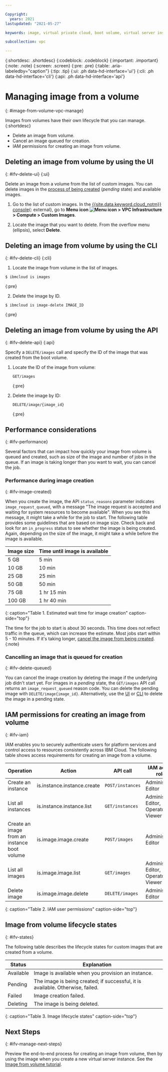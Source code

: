 ```yaml
---

Copyright:
  years: 2021
lastupdated: "2021-05-27"

keywords: image, virtual private cloud, boot volume, virtual server instance, instance

subcollection: vpc

---
```


{:shortdesc: .shortdesc}
{:codeblock: .codeblock}
{:important: .important}
{:note: .note}
{:screen: .screen}
{:pre: .pre}
{:table: .aria-labeledby="caption"}
{:tip: .tip}
{:ui: .ph data-hd-interface='ui'}
{:cli: .ph data-hd-interface='cli'}
{:api: .ph data-hd-interface='api'}

# Managing image from a volume
{: #image-from-volume-vpc-manage}

Images from volumes have their own lifecycle that you can manage. 
{:shortdesc}

* Delete an image from volume.
* Cancel an image queued for creation.
* IAM permissions for creating an image from volume.

## Deleting an image from volume by using the UI
{: #ifv-delete-ui}
{:ui}

Delete an image from a volume from the list of custom images. You can delete images in the [process of being created](#ifv-delete-queued) (_pending_ state) and available images.

1. Go to the list of custom images. In the [{{site.data.keyword.cloud_notm}} console](https://console.cloud.ibm.com/vpc-ext){: external}, go to **Menu icon ![Menu icon](../icons/icon_hamburger.svg) > VPC Infrastructure > Compute > Custom Images**.

2. Locate the image that you want to delete. From the overflow menu (ellipsis), select **Delete**.


## Deleting an image from volume by using the CLI
{: #ifv-delete-cli}
{:cli}

1. Locate the image from volume in the list of images.

```
$ ibmcloud is images
```
{:pre}

2. Delete the image by ID.

```
$ ibmcloud is image-delete IMAGE_ID
```
{:pre}

## Deleting an image from volume by using the API
{: #ifv-delete-api}
{:api}

Specify a `DELETE/images` call and specify the ID of the image that was created from the boot volume.

1. Locate the ID of the image from volume:

    ```
    GET/images 
    ```
    {:pre}

2. Delete the image by ID:

    ```
    DELETE/image/{image_id} 
    ```
    {:pre}

## Performance considerations
{: #ifv-performance}

Several factors that can impact how quickly your image from volume is queued and created, such as size of the image and number of jobs in the queue. If an image is taking longer than you want to wait, you can cancel the job.

### Performance during image creation
{: #ifv-image-created}

When you create the image, the API `status_reasons` parameter indicates `image_request_queued`, with a message "The image request is accepted and waiting for system resources to become available". When you see this message, it might take a while for the job to start. The following table provides some guidelines that are based on image size. Check back and look for an `in_progress` status to see whether the image is being created. Again, depending on the size of the image, it might take a while before the image is available.

| Image size | Time until image is available |
|------------|--------------------------------|
| 5 GB |  5 min |
| 10 GB | 10 min |
| 25 GB |  25 min |
| 50 GB |  50 min |
| 75 GB | 1 hr 15 min |
| 100 GB | 1 hr 40 min |
{: caption="Table 1. Estimated wait time for image creation" caption-side="top"}

The time for the job to start is about 30 seconds. This time does not reflect traffic in the queue, which can increase the estimate. Most jobs start within 5 - 10 minutes. If it's taking longer, [cancel the image from being created](#ifv-delete-queued).
{:note}


### Cancelling an image that is queued for creation
{: #ifv-delete-queued}

You can cancel the image creation by deleting the image if the underlying job didn't start yet. For images in a _pending_ state, the `GET/images` API call returns an `image_request_queued` reason code. You can delete the pending image with `DELETE/image{image_id}`. Alternatively, use the [UI](#ifv-delete-ui) or [CLI](#ifv-delete-cli) to delete the image in a pending state.

## IAM permissions for creating an image from volume
{: #ifv-iam}

IAM enables you to securely authenticate users for platform services and control access to resources consistently across IBM Cloud. The following table shows access requirements for creating an image from a volume.

| Operation | Action | API call | IAM access roles |
|-----------|--------|----------|------------------|
| Create an instance | is.instance.instance.create | `POST/instances` | Administrator, Editor |
| List all instances | is.instance.instance.list | `GET/instances` | Administrator, Editor, Operator, Viewer |
| Create an image from an instance boot volume | is.image.image.create | `POST/images` | Administrator, Editor |
| List all images | is.image.image.list | `GET/images` | Administrator, Editor, Operator, Viewer |
| Delete image | is.image.image.delete | `DELETE/images` | Administrator, Editor |
{: caption="Table 2. IAM user permissions" caption-side="top"}

## Image from volume lifecycle states
{: #ifv-states}

The following table describes the lifecycle states for custom images that are created from a volume.

| Status | Explanation |
|-----------------|-------------|
| Available | Image is available when you provision an instance. |
| Pending | The image is being created; if successful, it is available. Otherwise, failed. |
| Failed | Image creation failed. |
| Deleting | The image is being deleted. |
{: caption="Table 3. Image lifecycle states" caption-side="top"}

## Next Steps
{: #ifv-manage-next-steps}

Preview the end-to-end process for creating an image from volume, then by using the image when you create a new virtual server instance. See the [Image from volume tutorial](/docs/vpc?topic=vpc-creating-and-using-an-image-from-volume).

